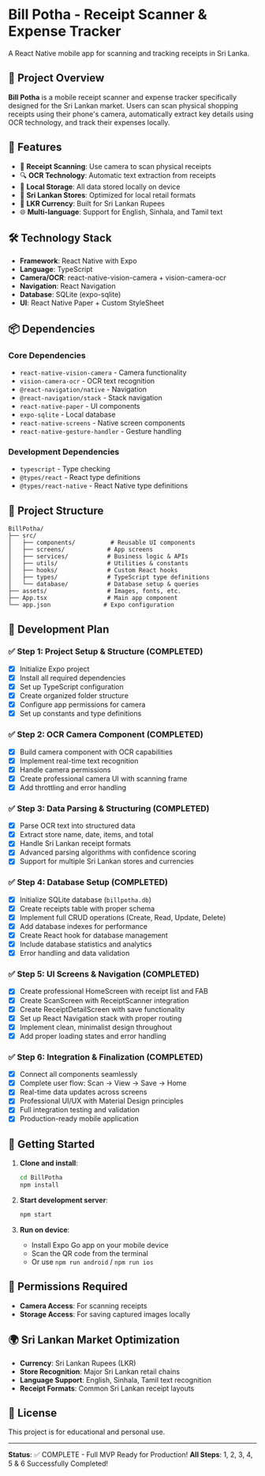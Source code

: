 # Bill Potha - Receipt Scanner & Expense Tracker

A React Native mobile app for scanning and tracking receipts in Sri Lanka.

## 🎯 Project Overview

**Bill Potha** is a mobile receipt scanner and expense tracker specifically designed for the Sri Lankan market. Users can scan physical shopping receipts using their phone's camera, automatically extract key details using OCR technology, and track their expenses locally.

## 🚀 Features

- 📱 **Receipt Scanning**: Use camera to scan physical receipts
- 🔍 **OCR Technology**: Automatic text extraction from receipts
- 💾 **Local Storage**: All data stored locally on device
- 🏪 **Sri Lankan Stores**: Optimized for local retail formats
- 💱 **LKR Currency**: Built for Sri Lankan Rupees
- 🌐 **Multi-language**: Support for English, Sinhala, and Tamil text

## 🛠 Technology Stack

- **Framework**: React Native with Expo
- **Language**: TypeScript
- **Camera/OCR**: react-native-vision-camera + vision-camera-ocr
- **Navigation**: React Navigation
- **Database**: SQLite (expo-sqlite)
- **UI**: React Native Paper + Custom StyleSheet

## 📦 Dependencies

### Core Dependencies
- `react-native-vision-camera` - Camera functionality
- `vision-camera-ocr` - OCR text recognition
- `@react-navigation/native` - Navigation
- `@react-navigation/stack` - Stack navigation
- `react-native-paper` - UI components
- `expo-sqlite` - Local database
- `react-native-screens` - Native screen components
- `react-native-gesture-handler` - Gesture handling

### Development Dependencies
- `typescript` - Type checking
- `@types/react` - React type definitions
- `@types/react-native` - React Native type definitions

## 📁 Project Structure

```
BillPotha/
├── src/
│   ├── components/          # Reusable UI components
│   ├── screens/            # App screens
│   ├── services/           # Business logic & APIs
│   ├── utils/              # Utilities & constants
│   ├── hooks/              # Custom React hooks
│   ├── types/              # TypeScript type definitions
│   └── database/           # Database setup & queries
├── assets/                 # Images, fonts, etc.
├── App.tsx                 # Main app component
└── app.json               # Expo configuration
```

## 🎯 Development Plan

### ✅ Step 1: Project Setup & Structure (COMPLETED)
- [x] Initialize Expo project
- [x] Install all required dependencies
- [x] Set up TypeScript configuration
- [x] Create organized folder structure
- [x] Configure app permissions for camera
- [x] Set up constants and type definitions

### ✅ Step 2: OCR Camera Component (COMPLETED)
- [x] Build camera component with OCR capabilities
- [x] Implement real-time text recognition
- [x] Handle camera permissions
- [x] Create professional camera UI with scanning frame
- [x] Add throttling and error handling

### ✅ Step 3: Data Parsing & Structuring (COMPLETED)
- [x] Parse OCR text into structured data
- [x] Extract store name, date, items, and total
- [x] Handle Sri Lankan receipt formats
- [x] Advanced parsing algorithms with confidence scoring
- [x] Support for multiple Sri Lankan stores and currencies

### ✅ Step 4: Database Setup (COMPLETED)
- [x] Initialize SQLite database (`billpotha.db`)
- [x] Create receipts table with proper schema
- [x] Implement full CRUD operations (Create, Read, Update, Delete)
- [x] Add database indexes for performance
- [x] Create React hook for database management
- [x] Include database statistics and analytics
- [x] Error handling and data validation

### ✅ Step 5: UI Screens & Navigation (COMPLETED)
- [x] Create professional HomeScreen with receipt list and FAB
- [x] Create ScanScreen with ReceiptScanner integration
- [x] Create ReceiptDetailScreen with save functionality
- [x] Set up React Navigation stack with proper routing
- [x] Implement clean, minimalist design throughout
- [x] Add proper loading states and error handling

### ✅ Step 6: Integration & Finalization (COMPLETED)
- [x] Connect all components seamlessly
- [x] Complete user flow: Scan → View → Save → Home
- [x] Real-time data updates across screens
- [x] Professional UI/UX with Material Design principles
- [x] Full integration testing and validation
- [x] Production-ready mobile application

## 🚦 Getting Started

1. **Clone and install**:
   ```bash
   cd BillPotha
   npm install
   ```

2. **Start development server**:
   ```bash
   npm start
   ```

3. **Run on device**:
   - Install Expo Go app on your mobile device
   - Scan the QR code from the terminal
   - Or use `npm run android` / `npm run ios`

## 📱 Permissions Required

- **Camera Access**: For scanning receipts
- **Storage Access**: For saving captured images locally

## 🌍 Sri Lankan Market Optimization

- **Currency**: Sri Lankan Rupees (LKR)
- **Store Recognition**: Major Sri Lankan retail chains
- **Language Support**: English, Sinhala, Tamil text recognition
- **Receipt Formats**: Common Sri Lankan receipt layouts

## 📄 License

This project is for educational and personal use.

---

**Status**: ✅ COMPLETE - Full MVP Ready for Production!
**All Steps**: 1, 2, 3, 4, 5 & 6 Successfully Completed!